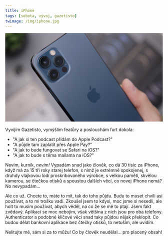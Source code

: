 ```yaml
---
title: iPhone
tags: [sobota, vývoj, gazetisto]
twimage: /img/iphone.jpg
---
```


![cover](/img/iphone.jpg)

Vyvíjím Gazetisto, vymýšlím featůry a poslouchám furt dokola:

- "A jak si ten podcast přidám do Apple Podcast?"
- "A půjde tam zaplatit přes Apple Pay?"
- "A jak to bude fungovat se Safari na iOS?"
- "A jak to bude s těma mailama na iOS?"

Nevím, kurník, _nevím!_ Vypadám snad jako člověk, co dá 30 tisíc za iPhone, když má za 15 tři roky starej telefon, s nímž je extrémně spokojenej, s druhdy vlajkovou lodí proskribovaného výrobce, s velkou pamětí, skvělou kamerou, se čtečkou otisků a spoustou dalších věcí, co novej iPhone nemá? No nevypadám...

Ale co už. Chcete to, máte to mít, tak do toho půjdu. Budu to muset chvíli asi používat, a to mi trošku vadí. Zkoušel jsem to kdysi, moc jsme si nesedli, ale holt to musím používat, abych věděl, na co že se mě to ptají. Jsem fakt zvědavý. Aplikací se moc nebojím, však většina z nich jsou pro oba telefony. Authenticator a podobné klíčové věci snad taky půjdou nějak překlopit. Co budou dělat bankovní aplikace bez čtečky otisků, to netuším, ale uvidím.

Nelitujte mě, sám si za to můžu! Co by člověk neudělal... pro placený obsah!